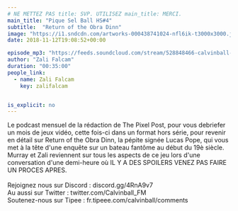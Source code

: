 ```yaml
---
# NE METTEZ PAS title: SVP. UTILISEZ main_title: MERCI.
main_title: "Pique Sel Ball HS#4"
subtitle:  "Return of the Obra Dinn"
image: "https://i1.sndcdn.com/artworks-000438741024-nfl6ik-t3000x3000.jpg"
date: 2018-11-12T19:08:52+00:00

episode_mp3: "https://feeds.soundcloud.com/stream/528848466-calvinball-radio-pique-sel-ball-hs4-return-of-the-obra-dinn.mp3"
author: "Zali Falcam"
duration: "00:35:00"
people_link: 
  - name: Zali Falcam
    key: zalifalcam


is_explicit: no
---
```


<PodcastHeader/>

<!-- ECRIRE LA DESCRIPTION DE L'EPISODE SOUS CETTE LIGNE -->
Le podcast mensuel de la rédaction de The Pixel Post, pour vous debriefer un mois de jeux vidéo, cette fois-ci dans un format hors série, pour revenir en détail sur Return of the Obra Dinn, la pépite signée Lucas Pope, qui vous met à la tête d'une enquête sur un bateau fantôme au début du 19è siècle. Murray et Zali reviennent sur tous les aspects de ce jeu lors d'une conversation d'une demi-heure où IL Y A DES SPOILERS VENEZ PAS FAIRE UN PROCES APRES.<br><br>Rejoignez nous sur Discord : discord.gg/4RnA9v7<br>Au aussi sur Twitter : twitter.com/Calvinball_FM<br>Soutenez-nous sur Tipee : fr.tipeee.com/calvinball/comments


